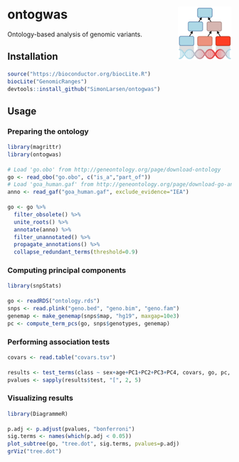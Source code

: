 # ontogwas <img src="man/figures/logo.png" align="right" width="120">

Ontology-based analysis of genomic variants.

## Installation

```r
source("https://bioconductor.org/biocLite.R")
biocLite("GenomicRanges")
devtools::install_github("SimonLarsen/ontogwas")
```

## Usage

### Preparing the ontology

```r
library(magrittr)
library(ontogwas)

# Load 'go.obo' from http://geneontology.org/page/download-ontology
go <- read_obo("go.obo", c("is_a","part_of"))
# Load 'goa_human.gaf' from http://geneontology.org/page/download-go-annotations
anno <- read_gaf("goa_human.gaf", exclude_evidence="IEA")

go <- go %>%
  filter_obsolete() %>%
  unite_roots() %>%
  annotate(anno) %>%
  filter_unannotated() %>%
  propagate_annotations() %>%
  collapse_redundant_terms(threshold=0.9)
```

### Computing principal components

```r
library(snpStats)

go <- readRDS("ontology.rds")
snps <- read.plink("geno.bed", "geno.bim", "geno.fam")
genemap <- make_genemap(snps$map, "hg19", maxgap=10e3)
pc <- compute_term_pcs(go, snps$genotypes, genemap)
```

### Performing association tests

```r
covars <- read.table("covars.tsv")

results <- test_terms(class ~ sex+age+PC1+PC2+PC3+PC4, covars, go, pc, family=binomial("logit"))
pvalues <- sapply(results$test, "[", 2, 5)
```

### Visualizing results

```r
library(DiagrammeR)

p.adj <- p.adjust(pvalues, "bonferroni")
sig.terms <- names(which(p.adj < 0.05))
plot_subtree(go, "tree.dot", sig.terms, pvalues=p.adj)
grViz("tree.dot")
```
